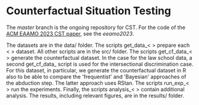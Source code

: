 # Counterfactual Situation Testing

The *master* branch is the ongoing repository for CST. For the code of the [ACM EAAMO 2023 CST paper](https://dl.acm.org/doi/10.1145/3617694.3623222), see the *eeamo2023*.

The datasets are in the data/ folder. The scripts get_data_< > prepare each < > dataset. All other scripts are in the src/ folder. The scripts get_cf_data_< > generate the counterfactual dataset. In the case for the law school data, a second get_cf_data_ script is used for the intersectional discrimination case. For this dataset, in particular, we generate the counterfactual dataset in R also to be able to compare the 'frequentist' and 'Bayesian' approaches of the abduction step. The latter approach uses RStan. The scripts run_exp_< > run the experiments. Finally, the scripts analysis_< > contain additional analysis. The results, including relevant figures, are in the results/ folder.
